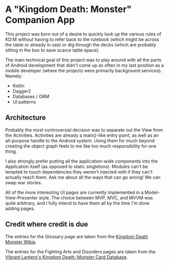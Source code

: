 # A "Kingdom Death: Monster" Companion App

This project was born out of a desire to quickly look up the various rules of KD:M without having to refer back to the
rulebook (which might be across the table or already in use) or dig through the decks (which are probably sitting in the
box to save scarce table space).

The main technical goal of this project was to play around with all the parts of Android development that didn't come up
as often in my last position as a mobile developer (where the projects were primarily background services). Namely:

* Kotlin
* Dagger2
* Databases / ORM
* UI patterns

## Architecture

Probably the most controversial decision was to separate out the View from the Activities. Activities are already a
main()-like entry point, as well as an all-purpose handle to the Android system. Using them for much beyond creating
the object graph feels to me like too much responsibility for one thing.

I also strongly prefer putting all the application-wide components into the Application itself (as opposed to static
singletons). Modules can't be tempted to touch dependencies they weren't injected with if they can't actually reach
them. Ask me about all the ways that can go wrong! We can swap war stories.

All of the more interesting UI pages are currently implemented in a Model-View-Presenter style. The choice between MVP,
MVC, and MVVM was quite arbitrary, and I fully intend to have them all by the time I'm done adding pages.

## Credit where credit is due

The entries for the Glossary page are taken from the
[Kingdom Death Monster Wikia](https://kingdom-death-monster.fandom.com/wiki/Kingdom_Death_Monster_Wikia).

The entries for the Fighting Arts and Disorders pages are taken from the
[Vibrant Lantern's Kingdom Death: Monster Card Database](http://vibrantlantern.com/carddb/).

